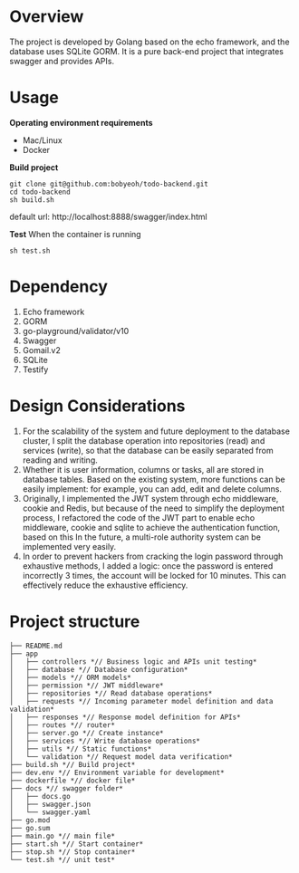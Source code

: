 # Overview

The project is developed by Golang based on the echo framework, and the database uses SQLite GORM. It is a pure back-end project that integrates swagger and provides APIs.

# Usage
**Operating environment requirements**
 - Mac/Linux
 - Docker

**Build project**

    git clone git@github.com:bobyeoh/todo-backend.git
    cd todo-backend
    sh build.sh
    
default url: http://localhost:8888/swagger/index.html

**Test**
When the container is running

    sh test.sh

# Dependency

 1. Echo framework
 2. GORM
 3. go-playground/validator/v10
 4. Swagger
 5. Gomail.v2
 6. SQLite
 7. Testify

# Design Considerations

 1. For the scalability of the system and future deployment to the database cluster, I split the database operation into repositories (read) and services (write), so that the database can be easily separated from reading and writing.
 2. Whether it is user information, columns or tasks, all are stored in database tables. Based on the existing system, more functions can be easily implement: for example, you can add, edit and delete columns.
 3. Originally, I implemented the JWT system through echo middleware, cookie and Redis, but because of the need to simplify the deployment process, I refactored the code of the JWT part to enable echo middleware, cookie and sqlite to achieve the authentication function, based on this In the future, a multi-role authority system can be implemented very easily.
 4. In order to prevent hackers from cracking the login password through exhaustive methods, I added a logic: once the password is entered incorrectly 3 times, the account will be locked for 10 minutes. This can effectively reduce the exhaustive efficiency.
 
# Project structure

    ├── README.md
	├── app
	│   ├── controllers *// Business logic and APIs unit testing*
	│   ├── database *// Database configuration*
	│   ├── models *// ORM models*
	│   ├── permission *// JWT middleware*
	│   ├── repositories *// Read database operations*
	│   ├── requests *// Incoming parameter model definition and data validation*
	│   ├── responses *// Response model definition for APIs*
	│   ├── routes *// router*
	│   ├── server.go *// Create instance*
	│   ├── services *// Write database operations*
	│   ├── utils *// Static functions*
	│   └── validation *// Request model data verification*
	├── build.sh *// Build project*
	├── dev.env *// Environment variable for development*
	├── dockerfile *// docker file*
	├── docs *// swagger folder*
	│   ├── docs.go
	│   ├── swagger.json
	│   └── swagger.yaml
	├── go.mod
	├── go.sum
	├── main.go *// main file*
	├── start.sh *// Start container*
	├── stop.sh *// Stop container*
	└── test.sh *// unit test*

